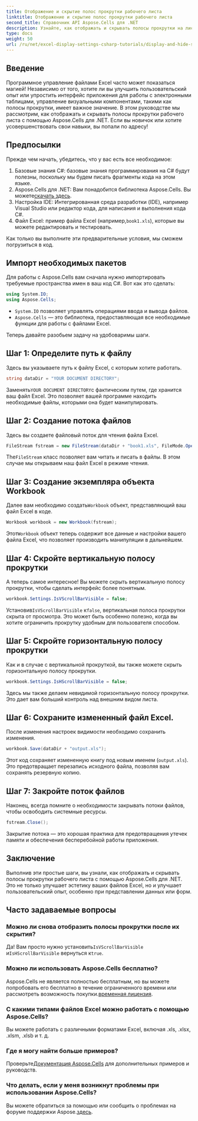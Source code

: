 ```yaml
---
title: Отображение и скрытие полос прокрутки рабочего листа
linktitle: Отображение и скрытие полос прокрутки рабочего листа
second_title: Справочник API Aspose.Cells для .NET
description: Узнайте, как отображать и скрывать полосы прокрутки на листах Excel с помощью Aspose.Cells для .NET, из этого подробного и простого в использовании руководства.
type: docs
weight: 50
url: /ru/net/excel-display-settings-csharp-tutorials/display-and-hide-scroll-bars-of-worksheet/
---
```

## Введение

Программное управление файлами Excel часто может показаться магией! Независимо от того, хотите ли вы улучшить пользовательский опыт или упростить интерфейс приложения для работы с электронными таблицами, управление визуальными компонентами, такими как полосы прокрутки, имеет важное значение. В этом руководстве мы рассмотрим, как отображать и скрывать полосы прокрутки рабочего листа с помощью Aspose.Cells для .NET. Если вы новичок или хотите усовершенствовать свои навыки, вы попали по адресу!

## Предпосылки

Прежде чем начать, убедитесь, что у вас есть все необходимое:

1. Базовые знания C#: базовые знания программирования на C# будут полезны, поскольку мы будем писать фрагменты кода на этом языке.
2.  Aspose.Cells для .NET: Вам понадобится библиотека Aspose.Cells. Вы можете[скачать здесь](https://releases.aspose.com/cells/net/).
3. Настройка IDE: Интегрированная среда разработки (IDE), например Visual Studio или редактор кода, для написания и выполнения кода C#.
4.  Файл Excel: пример файла Excel (например,`book1.xls`), которые вы можете редактировать и тестировать.

Как только вы выполните эти предварительные условия, мы сможем погрузиться в код.

## Импорт необходимых пакетов

Для работы с Aspose.Cells вам сначала нужно импортировать требуемые пространства имен в ваш код C#. Вот как это сделать:

```csharp
using System.IO;
using Aspose.Cells;
```

- `System.IO` позволяет управлять операциями ввода и вывода файлов.
- `Aspose.Cells` — это библиотека, предоставляющая все необходимые функции для работы с файлами Excel.

Теперь давайте разобьем задачу на удобоваримы шаги.

## Шаг 1: Определите путь к файлу

Здесь вы указываете путь к файлу Excel, с которым хотите работать.


```csharp
string dataDir = "YOUR DOCUMENT DIRECTORY";
```
  
 Заменять`YOUR DOCUMENT DIRECTORY`с фактическим путем, где хранится ваш файл Excel. Это позволяет вашей программе находить необходимые файлы, которыми она будет манипулировать.

## Шаг 2: Создание потока файлов

Здесь вы создаете файловый поток для чтения файла Excel.


```csharp
FileStream fstream = new FileStream(dataDir + "book1.xls", FileMode.Open);
```
  
 The`FileStream` класс позволяет вам читать и писать в файлы. В этом случае мы открываем наш файл Excel в режиме чтения.

## Шаг 3: Создание экземпляра объекта Workbook

 Далее вам необходимо создать`Workbook` объект, представляющий ваш файл Excel в коде.


```csharp
Workbook workbook = new Workbook(fstream);
```
  
 Этот`Workbook` объект теперь содержит все данные и настройки вашего файла Excel, что позволяет производить манипуляции в дальнейшем.

## Шаг 4: Скройте вертикальную полосу прокрутки

А теперь самое интересное! Вы можете скрыть вертикальную полосу прокрутки, чтобы сделать интерфейс более понятным.


```csharp
workbook.Settings.IsVScrollBarVisible = false;
```
  
 Установив`IsVScrollBarVisible` к`false`, вертикальная полоса прокрутки скрыта от просмотра. Это может быть особенно полезно, когда вы хотите ограничить прокрутку удобным для пользователя способом.

## Шаг 5: Скройте горизонтальную полосу прокрутки

Как и в случае с вертикальной прокруткой, вы также можете скрыть горизонтальную полосу прокрутки.


```csharp
workbook.Settings.IsHScrollBarVisible = false;
```
  
Здесь мы также делаем невидимой горизонтальную полосу прокрутки. Это дает вам больший контроль над внешним видом листа.

## Шаг 6: Сохраните измененный файл Excel.

После изменения настроек видимости необходимо сохранить изменения. 


```csharp
workbook.Save(dataDir + "output.xls");
```
  
Этот код сохраняет измененную книгу под новым именем (`output.xls`). Это предотвращает перезапись исходного файла, позволяя вам сохранять резервную копию.

## Шаг 7: Закройте поток файлов

Наконец, всегда помните о необходимости закрывать потоки файлов, чтобы освободить системные ресурсы.


```csharp
fstream.Close();
```
  
Закрытие потока — это хорошая практика для предотвращения утечек памяти и обеспечения бесперебойной работы приложения.

## Заключение

Выполнив эти простые шаги, вы узнали, как отображать и скрывать полосы прокрутки рабочего листа с помощью Aspose.Cells для .NET. Это не только улучшает эстетику ваших файлов Excel, но и улучшает пользовательский опыт, особенно при представлении данных или форм. 

## Часто задаваемые вопросы

### Можно ли снова отобразить полосы прокрутки после их скрытия?  
 Да! Вам просто нужно установить`IsVScrollBarVisible` и`IsHScrollBarVisible` вернуться к`true`.

### Можно ли использовать Aspose.Cells бесплатно?  
Aspose.Cells не является полностью бесплатным, но вы можете попробовать его бесплатно в течение ограниченного времени или рассмотреть возможность покупки.[временная лицензия](https://purchase.aspose.com/temporary-license/).

### С какими типами файлов Excel можно работать с помощью Aspose.Cells?  
Вы можете работать с различными форматами Excel, включая .xls, .xlsx, .xlsm, .xlsb и т. д.

### Где я могу найти больше примеров?  
 Проверьте[Документация Aspose.Cells](https://reference.aspose.com/cells/net/) для дополнительных примеров и руководств.

### Что делать, если у меня возникнут проблемы при использовании Aspose.Cells?  
 Вы можете обратиться за помощью или сообщить о проблемах на форуме поддержки Aspose.[здесь](https://forum.aspose.com/c/cells/9).
